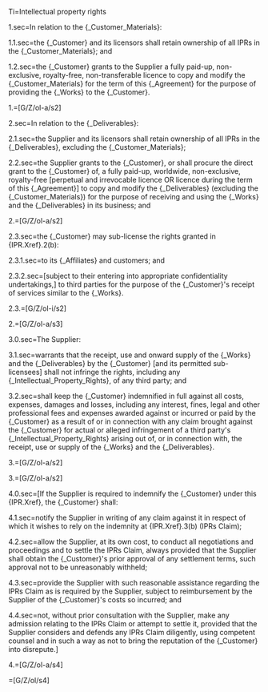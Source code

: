 Ti=Intellectual property rights

1.sec=In relation to the {_Customer_Materials}:

1.1.sec=the {_Customer} and its licensors shall retain ownership of all IPRs in the {_Customer_Materials}; and

1.2.sec=the {_Customer} grants to the Supplier a fully paid-up, non-exclusive, royalty-free, non-transferable licence to copy and modify the {_Customer_Materials} for the term of this {_Agreement} for the purpose of providing the {_Works} to the {_Customer}.

1.=[G/Z/ol-a/s2]

2.sec=In relation to the {_Deliverables}:

2.1.sec=the Supplier and its licensors shall retain ownership of all IPRs in the {_Deliverables}, excluding the {_Customer_Materials}; 

2.2.sec=the Supplier grants to the {_Customer}, or shall procure the direct grant to the {_Customer} of, a fully paid-up, worldwide, non-exclusive, royalty-free [perpetual and irrevocable licence OR licence during the term of this {_Agreement}] to copy and modify the {_Deliverables} (excluding the {_Customer_Materials}) for the purpose of receiving and using the {_Works} and the {_Deliverables} in its business; and

2.=[G/Z/ol-a/s2]

2.3.sec=the {_Customer} may sub-license the rights granted in {IPR.Xref}.2(b):

2.3.1.sec=to its {_Affiliates} and customers; and

2.3.2.sec=[subject to their entering into appropriate confidentiality undertakings,] to third parties for the purpose of the {_Customer}'s receipt of services similar to the {_Works}.

2.3.=[G/Z/ol-i/s2]

2.=[G/Z/ol-a/s3]

3.0.sec=The Supplier:

3.1.sec=warrants that the receipt, use and onward supply of the {_Works} and the {_Deliverables} by the {_Customer} [and its permitted sub-licensees] shall not infringe the rights, including any {_Intellectual_Property_Rights}, of any third party; and 

3.2.sec=shall keep the {_Customer} indemnified in full against all costs, expenses, damages and losses, including any interest, fines, legal and other professional fees and expenses awarded against or incurred or paid by the {_Customer} as a result of or in connection with any claim brought against the {_Customer} for actual or alleged infringement of a third party's {_Intellectual_Property_Rights} arising out of, or in connection with, the receipt, use or supply of the {_Works} and the {_Deliverables}.

3.=[G/Z/ol-a/s2]

3.=[G/Z/ol-a/s2]

4.0.sec=[If the Supplier is required to indemnify the {_Customer} under this {IPR.Xref}, the {_Customer} shall: 

4.1.sec=notify the Supplier in writing of any claim against it in respect of which it wishes to rely on the indemnity at {IPR.Xref}.3(b) (IPRs Claim);

4.2.sec=allow the Supplier, at its own cost, to conduct all negotiations and proceedings and to settle the IPRs Claim, always provided that the Supplier shall obtain the {_Customer}'s prior approval of any settlement terms, such approval not to be unreasonably withheld;

4.3.sec=provide the Supplier with such reasonable assistance regarding the IPRs Claim as is required by the Supplier, subject to reimbursement by the Supplier of the {_Customer}'s costs so incurred; and 

4.4.sec=not, without prior consultation with the Supplier, make any admission relating to the IPRs Claim or attempt to settle it, provided that the Supplier considers and defends any IPRs Claim diligently, using competent counsel and in such a way as not to bring the reputation of the {_Customer} into disrepute.]


4.=[G/Z/ol-a/s4]

=[G/Z/ol/s4]
